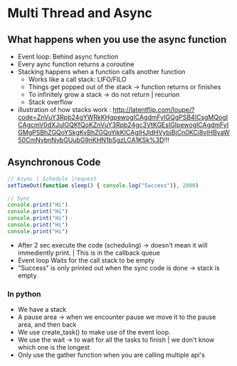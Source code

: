 # Multi Thread and Async
## What happens when you use the async function
- Event loop: Behind async function
- Every aync function returns a coroutine
- Stacking happens when a function calls another function
    - Works like a call stack: LIFO/FILO
    - Things get popped out of the stack -> function returns or finishes
    - To infinitely grow a stack -> do not return | recurion
    - Stack overflow
- illustration of how stacks work : http://latentflip.com/loupe/?code=ZnVuY3Rpb24gYWRkKHgpewogICAgdmFyIGQgPSB4ICsgMQogICAgcmV0dXJuIGQKfQoKZnVuY3Rpb24gc3VtKGEsIGIpewogICAgdmFyIGMgPSBhZGQoYSkgKyBhZGQoYikKICAgIHJldHVybiBjCn0KCi8vIHByaW50CmNvbnNvbGUubG9nKHN1bSgzLCA1KSk%3D!!!

## Asynchronous Code
```js
// Async | Schedule |request
setTimeOut(function sleep() { console.log("Success")}, 2000)

// Sync
console.print("Hi")
console.print("Hi")
console.print("Hi")
console.print("Hi")
console.print("Hi")
```
- After 2 sec execute the code (scheduling) -> doesn't mean it will immediently print. | This is in the callback queue
- Event loop Waits for the call stack to be empty
- "Success" is only printed out when the sync code is done -> stack is empty

### In python
- We have a stack
- A pause area -> when we encounter pause we move it to the pause area, and then back
- We use create_task() to make use of the event loop.
- We use the wait -> to wait for all the tasks to finish | we don't know which one is the longest
- Only use the gather function when you are calling multiple api's

